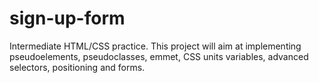 # sign-up-form
Intermediate HTML/CSS practice. This project will aim at implementing pseudoelements, pseudoclasses, emmet, CSS units variables, advanced selectors, positioning and forms.
